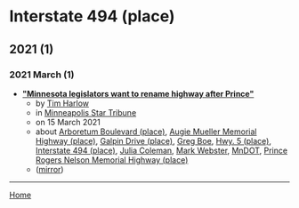 # Interstate 494 (place)

## 2021 (1)

### 2021 March (1)

 - [**"Minnesota legislators want to rename highway after Prince"**](https://www.startribune.com/minnesota-legislators-want-to-rename-highway-after-prince/600034298/)
    - by [Tim Harlow](../../../authors/tim-harlow/index.md)
    - in [Minneapolis Star Tribune](../../../publications/k-o/minneapolis-star-tribune/index.md)
    - on 15 March 2021
    - about [Arboretum Boulevard (place)](../../../topics/place/arboretum-boulevard/index.md), [Augie Mueller Memorial Highway (place)](../../../topics/place/augie-mueller-memorial-highway/index.md), [Galpin Drive (place)](../../../topics/place/galpin-drive/index.md), [Greg Boe](../../../topics/greg-boe/index.md), [Hwy. 5 (place)](../../../topics/place/hwy-5/index.md), [Interstate 494 (place)](../../../topics/place/interstate-494/index.md), [Julia Coleman](../../../topics/julia-coleman/index.md), [Mark Webster](../../../topics/mark-webster/index.md), [MnDOT](../../../topics/mndot/index.md), [Prince Rogers Nelson Memorial Highway (place)](../../../topics/place/prince-rogers-nelson-memorial-highway/index.md)
    - ([mirror](https://web.archive.org/web/*/https://www.startribune.com/minnesota-legislators-want-to-rename-highway-after-prince/600034298/))

----

[Home](../index.md)
